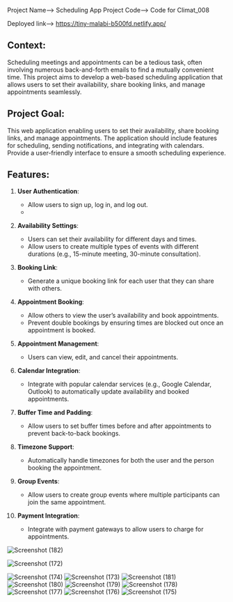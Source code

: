 Project Name--> Scheduling App
Project Code--> Code for Climat_008

Deployed link--> https://tiny-malabi-b500fd.netlify.app/

## Context:
Scheduling meetings and appointments can be a tedious task, often involving numerous back-and-forth emails to find a mutually convenient time. This project aims to develop a web-based scheduling application that allows users to set their availability, share booking links, and manage appointments seamlessly.

## Project Goal:
This web application enabling users to set their availability, share booking links, and manage appointments. The application should include features for scheduling, sending notifications, and integrating with calendars. Provide a user-friendly interface to ensure a smooth scheduling experience.

## Features:
1. **User Authentication**:
    - Allow users to sign up, log in, and log out.
    - 
2. **Availability Settings**:
    - Users can set their availability for different days and times.
    - Allow users to create multiple types of events with different durations (e.g., 15-minute meeting, 30-minute consultation).
      
3. **Booking Link**:
    - Generate a unique booking link for each user that they can share with others.
      
4. **Appointment Booking**:
    - Allow others to view the user’s availability and book appointments.
    - Prevent double bookings by ensuring times are blocked out once an appointment is booked.
      
6. **Appointment Management**:
    - Users can view, edit, and cancel their appointments.
      
7. **Calendar Integration**:
    - Integrate with popular calendar services (e.g., Google Calendar, Outlook) to automatically update availability and booked appointments.
      
8. **Buffer Time and Padding**:
    - Allow users to set buffer times before and after appointments to prevent back-to-back bookings.
      
9. **Timezone Support**:
    - Automatically handle timezones for both the user and the person booking the appointment.
       
12. **Group Events**:
    - Allow users to create group events where multiple participants can join the same appointment.
      
13. **Payment Integration**:
    - Integrate with payment gateways to allow users to charge for appointments.


![Screenshot (182)](https://github.com/user-attachments/assets/bdaea2f3-fdff-43d2-9a2a-7e7b00749a27)

![Screenshot (172)](https://github.com/user-attachments/assets/fde4323c-3008-4777-b9f3-255aedb81243)


![Screenshot (174)](https://github.com/user-attachments/assets/d63abb35-97fe-43f8-9c2b-12926fcadc09)
![Screenshot (173)](https://github.com/user-attachments/assets/a90e7ad1-ad94-4a3f-b681-49833a369a0a)
![Screenshot (181)](https://github.com/user-attachments/assets/f818ff62-ec01-48cc-86e3-4d27b7f54cbe)
![Screenshot (180)](https://github.com/user-attachments/assets/88705e80-e90b-4d3e-bd10-ef138352f95b)
![Screenshot (179)](https://github.com/user-attachments/assets/8b5744cf-83c5-4d59-b3ca-a0f187198159)
![Screenshot (178)](https://github.com/user-attachments/assets/d16e2359-215f-450b-9562-b257de518d5c)
![Screenshot (177)](https://github.com/user-attachments/assets/22f8c2c9-345a-4e27-8b78-2481f419b533)
![Screenshot (176)](https://github.com/user-attachments/assets/e24b766c-8cbd-432f-bb06-e68e7aa5bd29)
![Screenshot (175)](https://github.com/user-attachments/assets/beec0ad6-42ff-43be-81c6-c8790ad9cb48)

